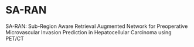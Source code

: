 # SA-RAN
SA-RAN: Sub-Region Aware Retrieval Augmented Network for Preoperative Microvascular Invasion Prediction in Hepatocellular Carcinoma using PET/CT

